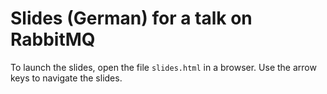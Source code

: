 # Slides (German) for a talk on RabbitMQ

To launch the slides, open the file `slides.html` in a browser.
Use the arrow keys to navigate the slides.
